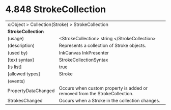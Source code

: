 <html dir="LTR" xmlns:mshelp="http://msdn.microsoft.com/mshelp" xmlns:ddue="http://ddue.schemas.microsoft.com/authoring/2003/5" xmlns:xlink="http://www.w3.org/1999/xlink" xmlns:tool="http://www.microsoft.com/tooltip">

<body>
 <input type="hidden" id="userDataCache" class="userDataStyle">
 <input type="hidden" id="hiddenScrollOffset">
 <img id="dropDownImage" style="display:none; height:0; width:0;" src="../local/drpdown.gif">
 <img id="dropDownHoverImage" style="display:none; height:0; width:0;" src="../local/drpdown_orange.gif">
 <img id="collapseImage" style="display:none; height:0; width:0;" src="../local/collapse.gif">
 <img id="expandImage" style="display:none; height:0; width:0;" src="../local/exp.gif">
 <img id="collapseAllImage" style="display:none; height:0; width:0;" src="../local/collall.gif">
 <img id="expandAllImage" style="display:none; height:0; width:0;" src="../local/expall.gif">
 <img id="copyImage" style="display:none; height:0; width:0;" src="../local/copycode.gif">
 <img id="copyHoverImage" style="display:none; height:0; width:0;" src="../local/copycodeHighlight.gif">
 <div id="header"><h1 class="heading">4.848 StrokeCollection</h1></div>

 <div id="mainSection">
 <div id="mainBody">
 <div id="allHistory" class="saveHistory" onsave="saveAll()" onload="loadAll()"></div>
 <p xmlns:wsd="http://wsdev.schemas.microsoft.com/authoring/2008/2" xmlns:msxsl="urn:schemas-microsoft-com:xslt" xmlns:script="urn:script" xmlns:build="urn:build">
 </p>
 <div id="sectionSection0" class="section" name="collapseableSection">
 <content xmlns="http://ddue.schemas.microsoft.com/authoring/2003/5" xmlns:wsd="http://wsdev.schemas.microsoft.com/authoring/2008/2" xmlns:msxsl="urn:schemas-microsoft-com:xslt" xmlns:script="urn:script" xmlns:build="urn:build">
 </content>
 </div>
 <div id="sectionSection1" class="section" name="collapseableSection">
 <content xmlns="http://ddue.schemas.microsoft.com/authoring/2003/5" xmlns:wsd="http://wsdev.schemas.microsoft.com/authoring/2008/2" xmlns:msxsl="urn:schemas-microsoft-com:xslt" xmlns:script="urn:script" xmlns:build="urn:build">
 <table class="ProtocolAuthoredTable" xmlns="">
 <tr><td colspan="2">
<mshelp:link keywords="c0d383e4-fcdb-4546-a06b-81c262fe2a5e" tabindex="0">x:Object</mshelp:link> &gt; <mshelp:link keywords="eed85a21-7e81-4907-91cc-7d5b8c4fee2e" tabindex="0">Collection</mshelp:link>(<mshelp:link keywords="04734f1b-59fe-4929-86d8-e207ade61dd6" tabindex="0">Stroke</mshelp:link>) &gt; <mshelp:link keywords="5f343a20-8119-48dc-be5a-2b4bea3b0929" tabindex="0">StrokeCollection</mshelp:link> </td>
 </tr>
 <tr><td colspan="2">
 <b>StrokeCollection</b> </td>
 </tr>
 <tr><td><div class="indent0">(usage)</div></td>
 <td>&lt;StrokeCollection&gt; string &lt;/StrokeCollection&gt;</td>
 </tr>
 <tr><td><div class="indent0">(description)</div></td>
 <td>Represents a collection of Stroke objects.</td>
 </tr>
 <tr><td><div class="indent0">(used by)</div></td>
 <td><mshelp:link keywords="88e0c3c7-a5b9-4eeb-aeec-b6946d48402b" tabindex="0">InkCanvas</mshelp:link> <mshelp:link keywords="ebf079f5-cc20-4986-81b1-97edb36fd40a" tabindex="0">InkPresenter</mshelp:link></td>
 </tr>
 <tr><td><div class="indent0">[text syntax]</div></td>
 <td><mshelp:link keywords="3d1269fd-2ab9-4ddc-a6db-b2763913b537" tabindex="0">StrokeCollectionSyntax</mshelp:link></td>
 </tr>
 <tr><td><div class="indent0">[is list]</div></td>
 <td>true</td>
 </tr>
 <tr><td><div class="indent0">[allowed types]</div></td>
 <td><mshelp:link keywords="04734f1b-59fe-4929-86d8-e207ade61dd6" tabindex="0">Stroke</mshelp:link></td>
 </tr>
 <tr><td><div class="indent0">(events)</div></td>
 <td></td>
 </tr>
 <tr><td><div class="indent2">PropertyDataChanged</div></td>
 <td>Occurs when custom property is added or removed from the StrokeCollection.</td>
 </tr>
 <tr><td><div class="indent2">StrokesChanged</div></td>
 <td>Occurs when a Stroke in the collection changes.</td>
 </tr>
</table>
 </content>
 </div>
 <!--[if gte IE 5]>
 <tool:tip element="languageFilterToolTip" avoidmouse="false"/>
 <![endif]-->
 </div>
 <a name="feedback"></a><span></span>
 </div>
</body></html>
